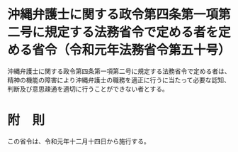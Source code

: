 # 沖縄弁護士に関する政令第四条第一項第二号に規定する法務省令で定める者を定める省令（令和元年法務省令第五十号）
沖縄弁護士に関する政令第四条第一項第二号に規定する法務省令で定める者は、精神の機能の障害により沖縄弁護士の職務を適正に行うに当たって必要な認知、判断及び意思疎通を適切に行うことができない者とする。
# 附　則
この省令は、令和元年十二月十四日から施行する。
